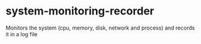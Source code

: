 # system-monitoring-recorder
Monitors the system (cpu, memory, disk, network and process) and records it in a log file
